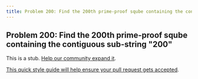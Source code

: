 ```yaml
---
title: Problem 200: Find the 200th prime-proof sqube containing the contiguous sub-string "200"
---
```

## Problem 200: Find the 200th prime-proof sqube containing the contiguous sub-string "200"

This is a stub. <a href='https://github.com/freecodecamp/guides/tree/master/src/pages/certifications/coding-interview-prep/project-euler/problem-200-find-the-200th-prime-proof-sqube-containing-the-contiguous-sub-string-200/index.md' target='_blank' rel='nofollow'>Help our community expand it</a>.

<a href='https://github.com/freecodecamp/guides/blob/master/README.md' target='_blank' rel='nofollow'>This quick style guide will help ensure your pull request gets accepted</a>.

<!-- The article goes here, in GitHub-flavored Markdown. Feel free to add YouTube videos, images, and CodePen/JSBin embeds  -->
